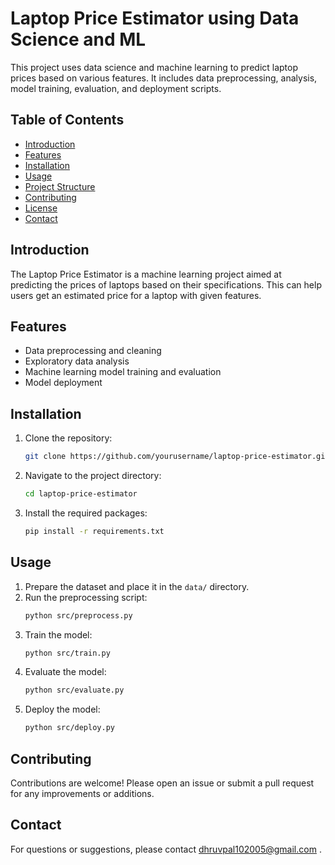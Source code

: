 # Laptop Price Estimator using Data Science and ML

This project uses data science and machine learning to predict laptop prices based on various features. It includes data preprocessing, analysis, model training, evaluation, and deployment scripts.

## Table of Contents

- [Introduction](#introduction)
- [Features](#features)
- [Installation](#installation)
- [Usage](#usage)
- [Project Structure](#project-structure)
- [Contributing](#contributing)
- [License](#license)
- [Contact](#contact)

## Introduction

The Laptop Price Estimator is a machine learning project aimed at predicting the prices of laptops based on their specifications. This can help users get an estimated price for a laptop with given features.

## Features

- Data preprocessing and cleaning
- Exploratory data analysis
- Machine learning model training and evaluation
- Model deployment

## Installation

1. Clone the repository:
    ```bash
    git clone https://github.com/yourusername/laptop-price-estimator.git
    ```
2. Navigate to the project directory:
    ```bash
    cd laptop-price-estimator
    ```
3. Install the required packages:
    ```bash
    pip install -r requirements.txt
    ```

## Usage

1. Prepare the dataset and place it in the `data/` directory.
2. Run the preprocessing script:
    ```bash
    python src/preprocess.py
    ```
3. Train the model:
    ```bash
    python src/train.py
    ```
4. Evaluate the model:
    ```bash
    python src/evaluate.py
    ```
5. Deploy the model:
    ```bash
    python src/deploy.py
    ```


## Contributing

Contributions are welcome! Please open an issue or submit a pull request for any improvements or additions.


## Contact

For questions or suggestions, please contact dhruvpal102005@gmail.com .
